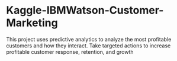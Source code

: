 # Kaggle-IBMWatson-Customer-Marketing
This project uses predictive analytics to analyze the most profitable customers and how they interact. Take targeted actions to increase profitable customer response, retention, and growth
